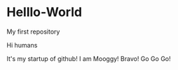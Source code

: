 # Helllo-World
My first repository

Hi humans

It's my startup of github!
I am Mooggy!
Bravo!
Go Go Go!
